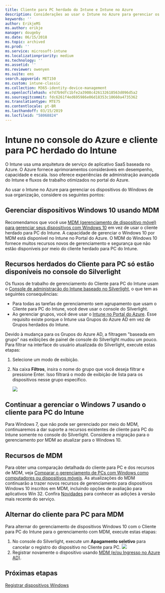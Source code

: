 ```yaml
---
title: Cliente para PC herdado do Intune e Intune no Azure
description: Considerações ao usar o Intune no Azure para gerenciar os dispositivos do Windows de sua organização.
keywords: ''
author: ErikjeMS
ms.author: erikje
manager: dougeby
ms.date: 06/15/2018
ms.topic: archived
ms.prod: ''
ms.service: microsoft-intune
ms.localizationpriority: medium
ms.technology: ''
ms.assetid: ''
ms.reviewer: owenyen
ms.suite: ems
search.appverid: MET150
ms.custom: intune-classic
ms.collection: M365-identity-device-management
ms.openlocfilehash: e7d7b9dfc1bfe2a3908c426132618563d096d5a2
ms.sourcegitcommit: fdc6261f4ed695986e06d18353c10660a4735362
ms.translationtype: MTE75
ms.contentlocale: pt-BR
ms.lasthandoff: 03/15/2019
ms.locfileid: "58068824"
---
```

# <a name="intune-on-azure-console-and-legacy-intune-pc-client"></a>Intune no console do Azure e cliente para PC herdado do Intune

O Intune usa uma arquitetura de serviço de aplicativo SaaS baseada no Azure. O Azure fornece aprimoramentos consideráveis em desempenho, capacidade e escala. Isso oferece experiências de administração avançada do Intune e fluxos de trabalho otimizados no portal do Azure. 

Ao usar o Intune no Azure para gerenciar os dispositivos do Windows de sua organização, considere os seguintes pontos:

## <a name="manage-windows-10-devices-by-using-mdm"></a>Gerenciar dispositivos Windows 10 usando MDM

Recomendamos que você use [MDM (gerenciamento de dispositivo móvel) para gerenciar seus dispositivos com Windows 10](https://docs.microsoft.com/intune/device-restrictions-windows-10) em vez de usar o cliente herdado para PC do Intune. A capacidade de gerenciar o Windows 10 por MDM está disponível no Intune no Portal do Azure. O MDM do Windows 10 fornece muitos recursos novos de gerenciamento e segurança que não estão disponíveis por meio do cliente herdado para PC do Intune.

## <a name="legacy-pc-client-features-are-only-available-in-the-silverlight-console"></a>Recursos herdados do Cliente para PC só estão disponíveis no console do Silverlight

Os fluxos de trabalho de gerenciamento do Cliente para PC do Intune usam o [Console de administração do Intune baseado no Silverlight](https://manage.microsoft.com/), o que tem as seguintes consequências:

- Para todas as tarefas de gerenciamento sem agrupamento que usam o Cliente para PC do Intune, você deve usar o console do Silverlight.
- Ao gerenciar grupos, você deve usar o [Intune no Portal do Azure](https://portal.azure.com/). Esse requisito existe porque o Intune usa Grupos do Azure AD em vez de Grupos herdados do Intune. 

Devido à mudança para os Grupos do Azure AD, a filtragem "baseada em grupo" nas exibições de painel de console do Silverlight mudou um pouco. Para filtrar na interface do usuário atualizada do Silverlight, execute estas etapas:

1. Selecione um modo de exibição.
2. Na caixa **Filtros**, insira o nome do grupo que você deseja filtrar e pressione Enter. Isso filtrará o modo de exibição de lista para os dispositivos nesse grupo específico.

   ![](media/intune-legacy-pc-client/image01.png)


## <a name="continue-to-manage-windows-7-by-using-intune-pc-client"></a>Continuar a gerenciar o Windows 7 usando o cliente para PC do Intune

Para Windows 7, que não pode ser gerenciado por meio do MDM, continuaremos a dar suporte a recursos existentes de cliente para PC do Intune somente no console do Silverlight. Considere a migração para o gerenciamento por MDM ao atualizar para o Windows 10.

## <a name="mdm-capabilities"></a>Recursos de MDM

Para obter uma comparação detalhada do cliente para PC e dos recursos de MDM, veja [Comparar o gerenciamento de PCs com Windows como computadores ou dispositivos móveis](pc-management-comparison.md). As atualizações do MDM continuarão a trazer novos recursos de gerenciamento para dispositivos Windows 10 inscritos em MDM, incluindo opções de avaliação para aplicativos Win 32. Confira [Novidades](https://docs.microsoft.com/intune/whats-new) para conhecer as adições à versão mais recente do serviço.

## <a name="switch-from-pc-client-to-mdm"></a>Alternar do cliente para PC para MDM

Para alternar do gerenciamento de dispositivos Windows 10 com o Cliente para PC do Intune para o gerenciamento com MDM, execute estas etapas:

1. No console do Silverlight, execute um **Apagamento seletivo** para cancelar o registro do dispositivo no Cliente para PC.
  ![](media/intune-legacy-pc-client/image02.png)
2. Registrar novamente o dispositivo usando [MDM (e/ou Ingresso no Azure AD)](https://docs.microsoft.com/intune/windows-enroll). 

## <a name="next-steps"></a>Próximas etapas
[Registrar dispositivos Windows](https://docs.microsoft.com/intune/windows-enroll)

 
